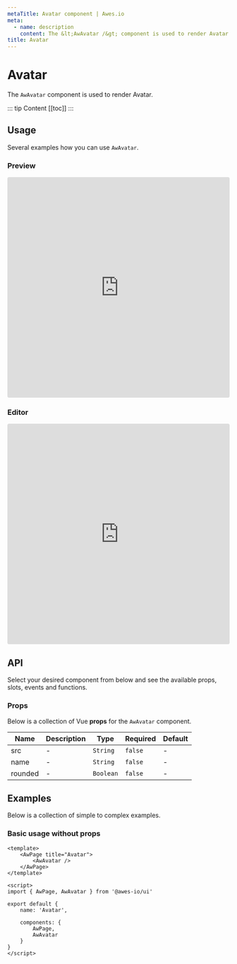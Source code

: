 ```yaml
---
metaTitle: Avatar сomponent | Awes.io
meta:
  - name: description
    content: The &lt;AwAvatar /&gt; component is used to render Avatar - UI Vue component for Awes.io.
title: Avatar
---
```

# Avatar

The `AwAvatar` component is used to render Avatar.

::: tip Content
[[toc]]
:::

## Usage
Several examples how you can use `AwAvatar`.

### Preview
<iframe
     src='https://codesandbox.io/embed/github/awes-io/client/tree/master/examples/basic-ui?autoresize=1&fontsize=14&hidenavigation=1&initialpath=%2Faw-avatar&module=%2Fpages%2Faw-avatar.vue&theme=dark&view=preview'
     style='width:100%; height:500px; border:0; border-radius: 4px; overflow:hidden;'
     title='basic-ui'
     allow='geolocation; microphone; camera; midi; vr; accelerometer; gyroscope; payment; ambient-light-sensor; encrypted-media; usb'
     sandbox='allow-modals allow-forms allow-popups allow-scripts allow-same-origin'
   ></iframe>

### Editor
<iframe
     src='https://codesandbox.io/embed/github/awes-io/client/tree/master/examples/basic-ui?autoresize=1&fontsize=14&hidenavigation=1&initialpath=%2Faw-avatar&module=%2Fpages%2Faw-avatar.vue&theme=dark&view=editor'
     style='width:100%; height:500px; border:0; border-radius: 4px; overflow:hidden;'
     title='basic-ui'
     allow='geolocation; microphone; camera; midi; vr; accelerometer; gyroscope; payment; ambient-light-sensor; encrypted-media; usb'
     sandbox='allow-modals allow-forms allow-popups allow-scripts allow-same-origin'
   ></iframe>

## API
Select your desired component from below and see the available props, slots, events and functions.

### Props
Below is a collection of Vue **props** for the `AwAvatar` component.
<!-- @vuese:AwAvatar:props:start -->
|Name|Description|Type|Required|Default|
|---|---|---|---|---|
|src|-|`String`|`false`|-|
|name|-|`String`|`false`|-|
|rounded|-|`Boolean`|`false`|-|

<!-- @vuese:AwAvatar:props:end -->




## Examples
Below is a collection of simple to complex examples.

### Basic usage without props
```vue
<template>
    <AwPage title="Avatar">
        <AwAvatar />
    </AwPage>
</template>

<script>
import { AwPage, AwAvatar } from '@awes-io/ui'

export default {
    name: 'Avatar',

    components: {
        AwPage,
        AwAvatar
    }
}
</script>

```

